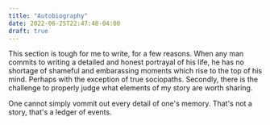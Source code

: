 ```yaml
---
title: "Autobiography"
date: 2022-06-25T22:47:48-04:00
draft: true
---
```


This section is tough for me to write, for a few reasons. When any man commits to writing a detailed and honest portrayal of his life, he has no shortage of shameful and embarassing moments which rise to the top of his mind. Perhaps with the exception of true sociopaths. Secondly, there is the challenge to properly judge what elements of my story are worth sharing. 

One cannot simply vommit out every detail of one's memory. That's not a story, that's a ledger of events. 
